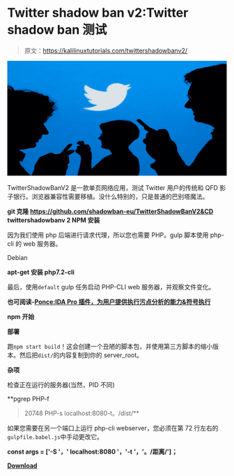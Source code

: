 # Twitter shadow ban v2:Twitter shadow ban 测试

> 原文：<https://kalilinuxtutorials.com/twittershadowbanv2/>

[![TwitterShadowBanV2 : Twitter Shadowban Tests](img/f801200f86794f4396c9847e219da105.png "TwitterShadowBanV2 : Twitter Shadowban Tests")](https://1.bp.blogspot.com/-jHxbKSZE27Q/XRlSxm1efqI/AAAAAAAABJ0/SapdnU3dy-AkvnSeX5bQHw9Qck83ECMNQCLcBGAs/s1600/twitter.png)

TwitterShadowBanV2 是一款单页网络应用，测试 Twitter 用户的传统和 QFD 影子银行。浏览器兼容性需要移植。没什么特别的，只是普通的巴别塔魔法。

**git 克隆 https://github.com/shadowban-eu/TwitterShadowBanV2&CD twittershadowbanv 2 NPM 安装**

因为我们使用 php 后端进行请求代理，所以您也需要 PHP。gulp 脚本使用 php-cli 的 web 服务器。

Debian

**apt-get 安装 php7.2-cli**

最后，使用`default` gulp 任务启动 PHP-CLI web 服务器，并观察文件变化。

**也可阅读-[Ponce:IDA Pro 插件，为用户提供执行污点分析的能力&符号执行](https://kalilinuxtutorials.com/ponce-ida-pro-plugin/)**

**npm 开始**

**部署**

跑`npm start build`！这会创建一个丑陋的脚本包，并使用第三方脚本的缩小版本。然后把`dist/`的内容复制到你的 server_root。

**杂项**

检查正在运行的服务器(当然，PID 不同)

**pgrep PHP-f
>20748 PHP-s localhost:8080-t。/dist/**

如果您需要在另一个端口上运行 php-cli webserver，您必须在第 72 行左右的`gulpfile.babel.js`中手动更改它。

**const args = ['-S '，' localhost:8080 '，'-t '，'。/距离/']；**

[**Download**](https://github.com/shadowban-eu/TwitterShadowBanV2)
